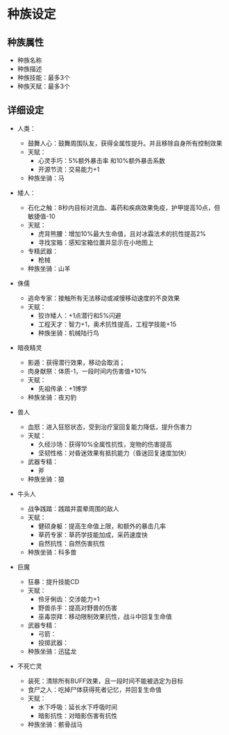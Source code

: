 # 种族设定

## 种族属性

- 种族名称
- 种族描述
- 种族技能：最多3个
- 种族天赋：最多3个

## 详细设定

- 人类：
    - 鼓舞人心：鼓舞周围队友，获得全属性提升。并且移除自身所有控制效果
    - 天赋：
        - 心灵手巧：5%额外暴击率 和10%额外暴击系数
        - 开源节流：交易能力+1
    - 种族坐骑：马

- 矮人：
    - 石化之触：8秒内目标对流血、毒药和疾病效果免疫，护甲提高10点，但敏捷值-10
    - 天赋：
        - 虎背熊腰：增加10%最大生命值，且对冰霜法术的抗性提高2%
        - 寻找宝箱：感知宝箱位置并显示在小地图上
    - 专精武器：
        - 枪械
    - 种族坐骑：山羊

- 侏儒
    - 逃命专家：接触所有无法移动或减慢移动速度的不良效果
    - 天赋：
        - 狡诈矮人：+1点潜行和5%闪避
        - 工程天才：智力+1，奥术抗性提高，工程学技能+15
        - 种族坐骑：机械陆行鸟

- 暗夜精灵
    - 影遁：获得潜行效果，移动会取消；
    - 肉身献祭：体质-1，一段时间内伤害值+10%
    - 天赋：
        - 先祖传承：+1博学
    - 种族坐骑：夜刃豹

- 兽人
    - 血怒：进入狂怒状态，受到治疗室回复能力降低，提升伤害力
    - 天赋：
        - 久经沙场：获得10%全属性抗性，宠物的伤害提高
        - 坚韧性格：对昏迷效果有抵抗能力（昏迷回复速度加快）
    - 武器专精：
        - 斧
    - 种族坐骑：狼

- 牛头人
    - 战争践踏：践踏并震晕周围的敌人
    - 天赋：
        - 健硕身躯：提高生命值上限，和额外的暴击几率
        - 草药专家：草药学技能加成，采药速度快
        - 自然抗性：自然伤害抗性
    - 种族坐骑：科多兽

- 巨魔
    - 狂暴：提升技能CD
    - 天赋：
        - 伶牙俐齿：交涉能力+1
        - 野兽杀手：提高对野兽的伤害
        - 巫毒崇拜：移动限制效果抗性，战斗中回复生命值
    - 武器专精：
        - 弓箭：
        - 投掷武器：
    - 种族坐骑：迅猛龙

- 不死亡灵
    - 装死：清除所有BUFF效果，且一段时间不能被选定为目标
    - 食尸之人：吃掉尸体获得死者记忆，并回复生命值
    - 天赋：
        - 水下呼吸：延长水下呼吸时间
        - 暗影抗性：对暗影伤害有抗性
    - 种族坐骑：骸骨战马